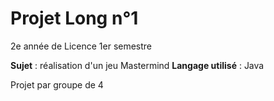 # Projet Long n°1
2e année de Licence
1er semestre

**Sujet** : réalisation d'un jeu Mastermind
**Langage utilisé** : Java

Projet par groupe de 4
